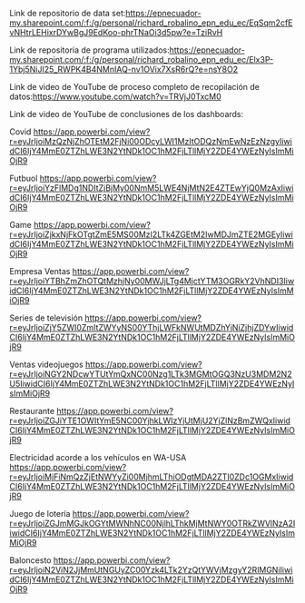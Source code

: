 Link de repositorio de data set:https://epnecuador-my.sharepoint.com/:f:/g/personal/richard_robalino_epn_edu_ec/EqSqm2cfEvNHtrLEHixrDYwBgJ9EdKoo-phrTNaOi3d5pw?e=TziRvH

Link de repositoria de programa utilizados:https://epnecuador-my.sharepoint.com/:f:/g/personal/richard_robalino_epn_edu_ec/Elx3P-1Ybj5NiJI25_RWPK4B4NMnIAQ-nv1OVix7XsR6rQ?e=nsY8O2

Link de video de YouTube de proceso completo de recopilación de datos:https://www.youtube.com/watch?v=TRVjJ0TxcM0

Link de video de YouTube de  conclusiones de los dashboards:

Covid
https://app.powerbi.com/view?r=eyJrIjoiMzQzNjZhOTEtM2FjNi00ODcyLWI1MzItODQzNmEwNzEzNzgyIiwidCI6IjY4MmE0ZTZhLWE3N2YtNDk1OC1hM2FjLTllMjY2ZDE4YWEzNyIsImMiOjR9

Futbuol
https://app.powerbi.com/view?r=eyJrIjoiYzFlMDg1NDItZjBjMy00NmM5LWE4NjMtN2E4ZTEwYjQ0MzAxIiwidCI6IjY4MmE0ZTZhLWE3N2YtNDk1OC1hM2FjLTllMjY2ZDE4YWEzNyIsImMiOjR9 

Game
https://app.powerbi.com/view?r=eyJrIjoiZjkxNjFkOTgtZmE5MS00MzI2LTk4ZGEtM2IwMDJmZTE2MGEyIiwidCI6IjY4MmE0ZTZhLWE3N2YtNDk1OC1hM2FjLTllMjY2ZDE4YWEzNyIsImMiOjR9

Empresa Ventas
https://app.powerbi.com/view?r=eyJrIjoiYTBhZmZhOTQtMzhjNy00MWJjLTg4MjctYTM3OGRkY2VhNDI3IiwidCI6IjY4MmE0ZTZhLWE3N2YtNDk1OC1hM2FjLTllMjY2ZDE4YWEzNyIsImMiOjR9

Series de televisión
https://app.powerbi.com/view?r=eyJrIjoiZjY5ZWI0ZmItZWYyNS00YThjLWFkNWUtMDZhYjNiZjhjZDYwIiwidCI6IjY4MmE0ZTZhLWE3N2YtNDk1OC1hM2FjLTllMjY2ZDE4YWEzNyIsImMiOjR9

Ventas videojuegos
https://app.powerbi.com/view?r=eyJrIjoiNGY2NDcwYTUtYmQxNC00Nzg1LTk3MGMtOGQ3NzU3MDM2N2U5IiwidCI6IjY4MmE0ZTZhLWE3N2YtNDk1OC1hM2FjLTllMjY2ZDE4YWEzNyIsImMiOjR9

Restaurante
https://app.powerbi.com/view?r=eyJrIjoiZGJiYTE1OWItYmE5NC00YjhkLWIzYjUtMjU2YjZlNzBmZWQxIiwidCI6IjY4MmE0ZTZhLWE3N2YtNDk1OC1hM2FjLTllMjY2ZDE4YWEzNyIsImMiOjR9 
 
Electricidad acorde a los vehículos en WA-USA
https://app.powerbi.com/view?r=eyJrIjoiMjFiNmQzZjEtNWYyZi00MjhmLThiODgtMDA2ZTI0ZDc1OGMxIiwidCI6IjY4MmE0ZTZhLWE3N2YtNDk1OC1hM2FjLTllMjY2ZDE4YWEzNyIsImMiOjR9 
 
Juego de lotería
https://app.powerbi.com/view?r=eyJrIjoiZGJmMGJkOGYtMWNhNC00NjlhLThkMjMtNWY0OTRkZWVlNzA2IiwidCI6IjY4MmE0ZTZhLWE3N2YtNDk1OC1hM2FjLTllMjY2ZDE4YWEzNyIsImMiOjR9

Baloncesto
https://app.powerbi.com/view?r=eyJrIjoiN2ViN2JjMmUtNGUyZC00Yzk4LTk2YzQtYWVjMzgyY2RlMGNiIiwidCI6IjY4MmE0ZTZhLWE3N2YtNDk1OC1hM2FjLTllMjY2ZDE4YWEzNyIsImMiOjR9 
